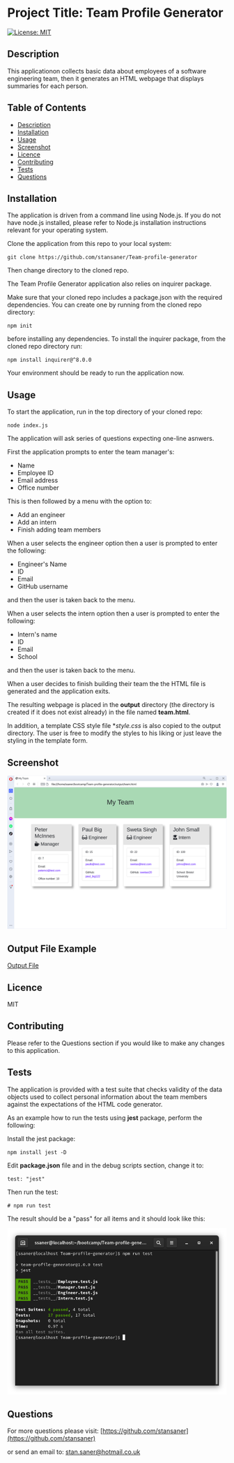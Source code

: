 
# Project Title: Team Profile Generator

[![License: MIT](https://img.shields.io/badge/License-MIT-yellow.svg)](https://opensource.org/licenses/MIT)

## Description

This applicationon collects basic data about employees of a software engineering team, then it generates an HTML webpage that displays summaries for each person.


## Table of Contents
- [Description](#description)
- [Installation](#installation)
- [Usage](#usage)
- [Screenshot](#screenshot)
- [Licence](#licence)
- [Contributing](#contributing)
- [Tests](#tests)
- [Questions](#questions)

## Installation

The application is driven from a command line using Node.js. If you do not have node.js installed, please refer to Node.js installation instructions relevant for your operating system.

Clone the application from this repo to your local system:

```
git clone https://github.com/stansaner/Team-profile-generator
```

Then change directory to the cloned repo.

The Team Profile Generator application also relies on inquirer package.

Make sure that your cloned repo includes a package.json with the required dependencies. You can create one by running from the cloned repo directory:

```
npm init
```

before installing any dependencies. To install the inquirer package, from the cloned repo directory run:

```
npm install inquirer@^8.0.0
```

Your environment should be ready to run the application now.


## Usage

 To start the application, run in the top directory of your cloned repo:

```
node index.js
```

The application will ask series of questions expecting one-line asnwers.

First the application prompts to enter the team manager's:
- Name
- Employee ID
- Email address
- Office number

This is then followed by a menu with the option to:
- Add an engineer
- Add an intern
- Finish adding team members

When a user selects the engineer option then a user is prompted to enter the following:
- Engineer's Name
- ID
- Email
- GitHub username

and then the user is taken back to the menu.

When a user selects the intern option then a user is prompted to enter the following:
- Intern's name
- ID
- Email
- School

and then the user is taken back to the menu.

When a user decides to finish building their team the the HTML file is generated and the application exits.

The resulting webpage is placed in the **output** directory (the directory is created if it does not exist already) in the file named **team.html**.

In addition, a template CSS style file **style.css* is also copied to the output directory. The user is free to modify the styles to his liking or just leave the styling in the template form.


## Screenshot

![Screenshot](./assets/MyTeam_Screenshot.png)


## Output File Example

[Output File](./assets/team.html)


## Licence

MIT

## Contributing

Please refer to the Questions section if you would like to make any changes to this application.


## Tests

The application is provided with a test suite that checks validity of the data objects used to collect personal information about the team members against the expectations of the HTML code generator.

As an example how to run the tests using **jest** package, perform the following:

Install the jest package:

```
npm install jest -D
```

Edit **package.json** file and in the debug scripts section, change it to:

	test: "jest"

Then run the test:

```
# npm run test
```

The result should be a "pass" for all items and it should look like this:

![Test run](./assets/Test_run_screenshot.png)


## Questions

For more questions please visit:
[https://github.com/stansaner](https://github.com/stansaner)

or send an email to: stan.saner@hotmail.co.uk

      